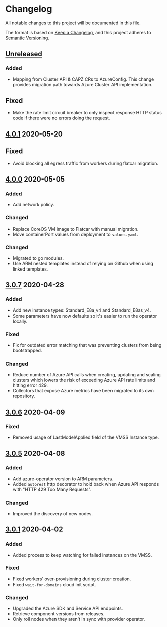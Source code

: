 # Changelog

All notable changes to this project will be documented in this file.

The format is based on [Keep a Changelog](https://keepachangelog.com/en/1.0.0/),
and this project adheres to [Semantic Versioning](https://semver.org/spec/v2.0.0.html).

## [Unreleased]

### Added

- Mapping from Cluster API & CAPZ CRs to AzureConfig. This change provides migration path towards Azure Cluster API implementation.

## Fixed

- Make the rate limit circuit breaker to only inspect response HTTP status code if there were no errors doing the request.

## [4.0.1] 2020-05-20

## Fixed

- Avoid blocking all egress traffic from workers during flatcar migration.

## [4.0.0] 2020-05-05

### Added

- Add network policy.

### Changed

- Replace CoreOS VM image to Flatcar with manual migration.
- Move containerPort values from deployment to `values.yaml`.



### Changed

- Migrated to go modules.
- Use ARM nested templates instead of relying on Github when using linked templates.



## [3.0.7] 2020-04-28

### Added

- Add new instance types: Standard_E8a_v4 and Standard_E8as_v4.
- Some parameters have now defaults so it's easier to run the operator locally.

### Fixed

- Fix for outdated error matching that was preventing clusters from being bootstrapped.

### Changed

- Reduce number of Azure API calls when creating, updating and scaling clusters which lowers the risk of exceeding Azure API rate limits and hitting error 429.
- Collectors that expose Azure metrics have been migrated to its own repository.



## [3.0.6] 2020-04-09

### Fixed

- Removed usage of LastModelApplied field of the VMSS Instance type.



## [3.0.5] 2020-04-08

### Added

- Add azure-operator version to ARM parameters.
- Added `autorest` http decorator to hold back when Azure API responds with "HTTP 429 Too Many Requests".

### Changed

- Improved the discovery of new nodes.



## [3.0.1] 2020-04-02

### Added

- Added process to keep watching for failed instances on the VMSS.

### Fixed

- Fixed workers' over-provisioning during cluster creation.
- Fixed `wait-for-domains` cloud init script.

### Changed

- Upgraded the Azure SDK and Service API endpoints.
- Retrieve component versions from releases.
- Only roll nodes when they aren't in sync with provider operator.



[Unreleased]: https://github.com/giantswarm/aws-operator/compare/v4.0.0...HEAD

[4.0.1]: https://github.com/giantswarm/aws-operator/compare/v4.0.0...v4.0.1
[4.0.0]: https://github.com/giantswarm/aws-operator/compare/v3.0.7...v4.0.0
[3.0.7]: https://github.com/giantswarm/aws-operator/compare/v3.0.6...v3.0.7
[3.0.6]: https://github.com/giantswarm/aws-operator/compare/v3.0.5...v3.0.6
[3.0.5]: https://github.com/giantswarm/aws-operator/compare/v3.0.1...v3.0.5
[3.0.1]: https://github.com/giantswarm/aws-operator/compare/v1.0.0...v3.0.1
[1.0.0]: https://github.com/giantswarm/aws-operator/releases/tag/v1.0.0
